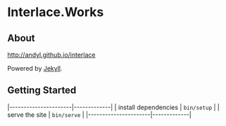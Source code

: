 # Interlace.Works 

## About 

http://andyl.github.io/interlace

Powered by [Jekyll](https://jekyllrb.com).

## Getting Started 

|----------------------|-------------|
| install dependencies | `bin/setup` |
| serve the site       | `bin/serve` |
|----------------------|-------------|

